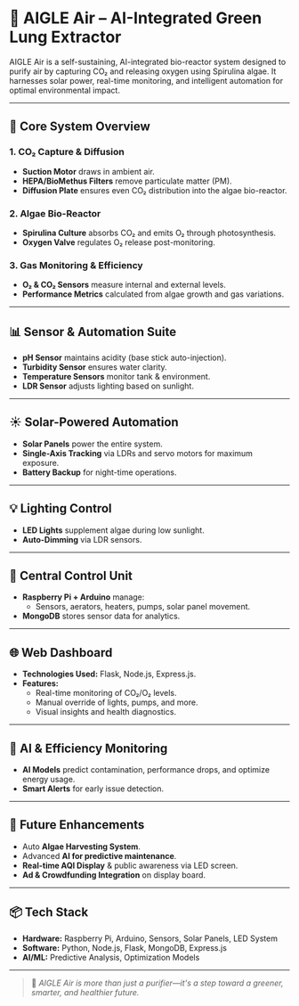 # 🌿 AIGLE Air – AI-Integrated Green Lung Extractor

AIGLE Air is a self-sustaining, AI-integrated bio-reactor system designed to purify air by capturing CO₂ and releasing oxygen using Spirulina algae. It harnesses solar power, real-time monitoring, and intelligent automation for optimal environmental impact.

---

## 🔧 Core System Overview

### 1. CO₂ Capture & Diffusion
- **Suction Motor** draws in ambient air.
- **HEPA/BioMethus Filters** remove particulate matter (PM).
- **Diffusion Plate** ensures even CO₂ distribution into the algae bio-reactor.

### 2. Algae Bio-Reactor
- **Spirulina Culture** absorbs CO₂ and emits O₂ through photosynthesis.
- **Oxygen Valve** regulates O₂ release post-monitoring.

### 3. Gas Monitoring & Efficiency
- **O₂ & CO₂ Sensors** measure internal and external levels.
- **Performance Metrics** calculated from algae growth and gas variations.

---

## 📊 Sensor & Automation Suite

- **pH Sensor** maintains acidity (base stick auto-injection).
- **Turbidity Sensor** ensures water clarity.
- **Temperature Sensors** monitor tank & environment.
- **LDR Sensor** adjusts lighting based on sunlight.

---

## ☀️ Solar-Powered Automation

- **Solar Panels** power the entire system.
- **Single-Axis Tracking** via LDRs and servo motors for maximum exposure.
- **Battery Backup** for night-time operations.

---

## 💡 Lighting Control

- **LED Lights** supplement algae during low sunlight.
- **Auto-Dimming** via LDR sensors.

---

## 🧠 Central Control Unit

- **Raspberry Pi + Arduino** manage:
  - Sensors, aerators, heaters, pumps, solar panel movement.
- **MongoDB** stores sensor data for analytics.

---

## 🌐 Web Dashboard

- **Technologies Used:** Flask, Node.js, Express.js.
- **Features:**
  - Real-time monitoring of CO₂/O₂ levels.
  - Manual override of lights, pumps, and more.
  - Visual insights and health diagnostics.

---

## 🤖 AI & Efficiency Monitoring

- **AI Models** predict contamination, performance drops, and optimize energy usage.
- **Smart Alerts** for early issue detection.

---

## 🚀 Future Enhancements

- Auto **Algae Harvesting System**.
- Advanced **AI for predictive maintenance**.
- **Real-time AQI Display** & public awareness via LED screen.
- **Ad & Crowdfunding Integration** on display board.

---

## 📦 Tech Stack

- **Hardware:** Raspberry Pi, Arduino, Sensors, Solar Panels, LED System
- **Software:** Python, Node.js, Flask, MongoDB, Express.js
- **AI/ML:** Predictive Analysis, Optimization Models

---

> 💬 *AIGLE Air is more than just a purifier—it's a step toward a greener, smarter, and healthier future.*

